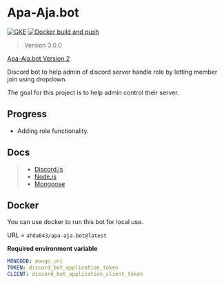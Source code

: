 # Apa-Aja.bot

[![GKE](https://github.com/RazorHex/Apa-Aja.bot_v3/actions/workflows/GKE.yaml/badge.svg?branch=main&event=push)](https://github.com/RazorHex/Apa-Aja.bot_v3/actions/workflows/GKE.yaml)
[![Docker build and push](https://github.com/RazorHex/Apa-Aja.bot_v3/actions/workflows/docker.yaml/badge.svg?branch=main&event=push)](https://github.com/RazorHex/Apa-Aja.bot_v3/actions/workflows/docker.yaml)

> Version 3.0.0

[Apa-Aja.bot Version 2](https://github.com/RazorHex/Apa-Aja.bot_V2)

Discord bot to help admin of discord server handle role by letting member join using dropdown.

The goal for this project is to help admin control their server.

## Progress

- Adding role functionality.

## Docs

> - [Discord.js](https://discord.js.org/)
> - [Node.js](https://nodejs.org/en)
> - [Mongoose](https://mongoosejs.com/docs/index.html)

## Docker

You can use docker to run this bot for local use.

URL = `ahda043/apa-aja.bot@latest`

**Required environment variable**

```yaml
MONGODB: mongo_uri
TOKEN: discord_bot_application_token
CLIENT: discord_bot_application_client_token
```

